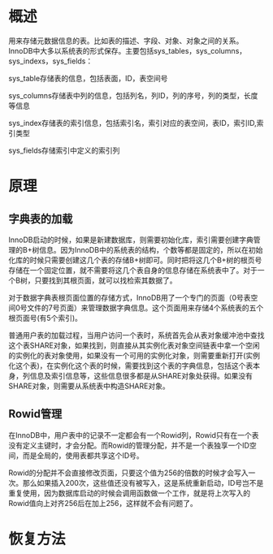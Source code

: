 # **概述**

用来存储元数据信息的表。比如表的描述、字段、对象、对象之间的关系。InnoDB中大多以系统表的形式保存。主要包括sys_tables，sys_columns，sys_indexs，sys_fields：

sys_table存储表的信息，包括表面，ID，表空间号

sys_columns存储表中列的信息，包括列名，列ID，列的序号，列的类型，长度等信息

sys_index存储表的索引信息，包括索引名，索引对应的表空间，表ID，索引ID,索引类型

sys_fields存储索引中定义的索引列

# **原理**

## **字典表的加载**

InnoDB启动的时候，如果是新建数据库，则需要初始化库，索引需要创建字典管理的B+树信息。因为InnoDB中的系统表的结构，个数等都是固定的，所以在初始化库的时候只需要创建这几个表的存储B+树即可。同时把将这几个B+树的根页号存储在一个固定位置，就不需要将这几个表自身的信息存储在系统表中了。对于一个B树，只要找到其根页面，就可以找检索其数据了。

对于数据字典表根页面位置的存储方式，InnoDB用了一个专门的页面（0号表空间0号文件的7号页面）来管理数据字典信息。这个页面用来存储4个系统表的五个根页面号(有5个索引)。

普通用户表的加载过程，当用户访问一个表时，系统首先会从表对象缓冲池中查找这个表SHARE对象，如果找到，则直接从其实例化表对象空间链表中拿一个空闲的实例化的表对象使用，如果没有一个可用的实例化对象，则需要重新打开(实例化这个表)，在实例化这个表的时候，需要找到这个表的字典信息，包括这个表本身，列信息及索引信息等，这些信息很多都是从SHARE对象处获得。如果没有SHARE对象，则需要从系统表中构造SHARE对象。

 

## **Rowid管理**

在InnoDB中，用户表中的记录不一定都会有一个Rowid列，Rowid只有在一个表没有定义主键时，才会分配。而Rowid的管理分配，并不是一个表独享一个ID空间，而是全局的，使用表都共享这个ID号。

Rowid的分配并不会直接修改页面，只要这个值为256的倍数的时候才会写入一次。那么如果插入200次，这些值还没有被写入，这是系统重新启动，ID号岂不是重复使用，因为数据库启动的时候会调用函数做一个工作，就是将上次写入的Rowid值向上对齐256后在加上256，这样就不会有问题了。

# **恢复方法**

 

 